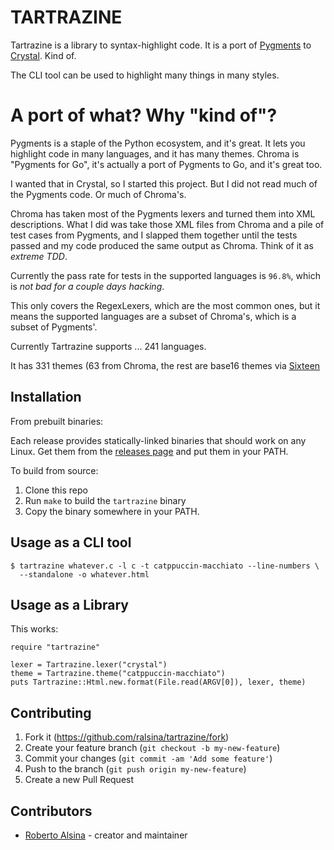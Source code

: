 # TARTRAZINE

Tartrazine is a library to syntax-highlight code. It is
a port of [Pygments](https://pygments.org/) to
[Crystal](https://crystal-lang.org/). Kind of.

The CLI tool can be used to highlight many things in many styles.

# A port of what? Why "kind of"?

Pygments is a staple of the Python ecosystem, and it's great.
It lets you highlight code in many languages, and it has many
themes. Chroma is "Pygments for Go", it's actually a port of
Pygments to Go, and it's great too.

I wanted that in Crystal, so I started this project. But I did
not read much of the Pygments code. Or much of Chroma's.

Chroma has taken most of the Pygments lexers and turned them into
XML descriptions. What I did was take those XML files from Chroma
and a pile of test cases from Pygments, and I slapped them together
until the tests passed and my code produced the same output as
Chroma. Think of it as *extreme TDD*.

Currently the pass rate for tests in the supported languages
is `96.8%`, which is *not bad for a couple days hacking*.

This only covers the RegexLexers, which are the most common ones,
but it means the supported languages are a subset of Chroma's, which
is a subset of Pygments'.

Currently Tartrazine supports ... 241 languages.

It has 331 themes (63 from Chroma, the rest are base16 themes via
[Sixteen](https://github.com/ralsina/sixteen)

## Installation

From prebuilt binaries:

Each release provides statically-linked binaries that should
work on any Linux. Get them from the [releases page](https://github.com/ralsina/tartrazine/releases) and put them in your PATH.

To build from source:

1. Clone this repo
2. Run `make` to build the `tartrazine` binary
3. Copy the binary somewhere in your PATH.

## Usage as a CLI tool

```shell
$ tartrazine whatever.c -l c -t catppuccin-macchiato --line-numbers \
  --standalone -o whatever.html 
```

## Usage as a Library

This works:

```crystal
require "tartrazine"

lexer = Tartrazine.lexer("crystal")
theme = Tartrazine.theme("catppuccin-macchiato")
puts Tartrazine::Html.new.format(File.read(ARGV[0]), lexer, theme)
```

## Contributing

1. Fork it (<https://github.com/ralsina/tartrazine/fork>)
2. Create your feature branch (`git checkout -b my-new-feature`)
3. Commit your changes (`git commit -am 'Add some feature'`)
4. Push to the branch (`git push origin my-new-feature`)
5. Create a new Pull Request

## Contributors

- [Roberto Alsina](https://github.com/ralsina) - creator and maintainer